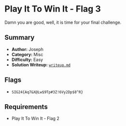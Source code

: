 # Play It To Win It - Flag 3

Damn you are good, well, it is time for your final challenge.

## Summary
- **Author:** Joseph
- **Category:** Misc
- **Difficulty:** Easy
- **Solution Writeup:** [`writeup.md`](./soln/writeup.md)

## Flags
- `SIG24{Aq7&X@Lw$9Tp#3Z!6Vy2Dp$8^R}`

## Requirements
- Play It To Win It - Flag 2
